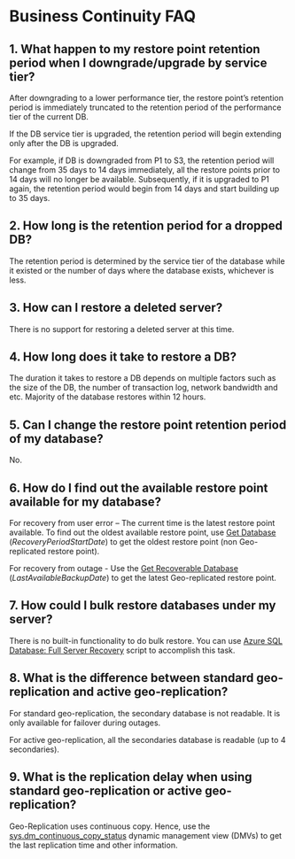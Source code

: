 <properties 
   pageTitle="SQL Database Business Continuity FAQ" 
   description="Common questions and answers that customers ask about built-in and optional features for business continuity and disaster recovery with Azure SQL Database." 
   services="sql-database" 
   documentationCenter="" 
   authors="elfisher" 
   manager="jeffreyg" 
   editor="monicar"/>

<tags	ms.service="sql-database"
	ms.date="07/14/2015"
	wacn.date=""/>

# Business Continuity FAQ

## 1.	What happen to my restore point retention period when I downgrade/upgrade by service tier?
After downgrading to a lower performance tier, the restore point’s retention period is immediately truncated to the retention period of the performance tier of the current DB. 

If the DB service tier is upgraded, the retention period will begin extending only after the DB is upgraded. 

For example, if DB is downgraded from P1 to S3, the retention period will change from 35 days to 14 days immediately, all the restore points prior to 14 days will no longer be available. Subsequently, if it is upgraded to P1 again, the retention period would begin from 14 days and start building up to 35 days.

## 2.	How long is the retention period for a dropped DB? 
The retention period is determined by the service tier of the database while it existed or the number of days where the database exists, whichever is less.

## 3.	How can I restore a deleted server?

There is no support for restoring a deleted server at this time. 

## 4.	How long does it take to restore a DB?

The duration it takes to restore a DB depends on multiple factors such as the size of the DB, the number of transaction log, network bandwidth and etc. Majority of the database restores within 12 hours.

## 5.	Can I change the restore point retention period of my database?

No. 

## 6.	How do I find out the available restore point available for my database?

For recovery from user error – The current time is the latest restore point available. To find out the oldest available restore point, use [Get Database](https://msdn.microsoft.com/zh-cn/library/dn505708.aspx) (*RecoveryPeriodStartDate*) to get the oldest restore point (non Geo-replicated restore point).

For recovery from outage - Use the [Get Recoverable Database](https://msdn.microsoft.com/zh-cn/library/dn800985.aspx) (*LastAvailableBackupDate*) to get the latest Geo-replicated restore point.

## 7.	How could I bulk restore databases under my server?

There is no built-in functionality to do bulk restore. You can use [Azure SQL Database: Full Server Recovery](https://gallery.technet.microsoft.com/Azure-SQL-Database-Full-82941666) script to accomplish this task. 

## 8.	What is the difference between standard geo-replication and active geo-replication?

For standard geo-replication, the secondary database is not readable. It is only available for failover during outages.

For active geo-replication, all the secondaries database is readable (up to 4 secondaries).

## 9.	What is the replication delay when using standard geo-replication or active geo-replication?

Geo-Replication uses continuous copy. Hence, use the [sys.dm_continuous_copy_status](https://msdn.microsoft.com/zh-cn/library/azure/dn741329.aspx) dynamic management view (DMVs) to get the last replication time and other information.




 

